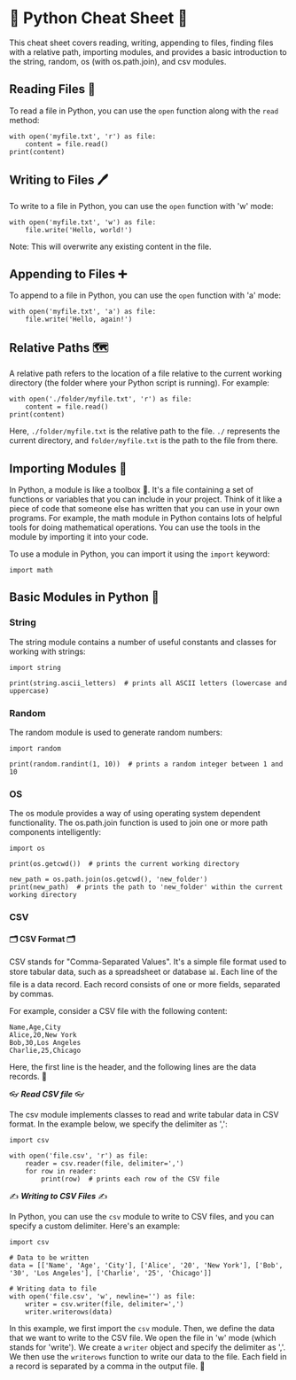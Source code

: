 # 🐍 Python Cheat Sheet 🐍

This cheat sheet covers reading, writing, appending to files, finding files with a relative path, importing modules, and provides a basic introduction to the string, random, os (with os.path.join), and csv modules.

## Reading Files 📖

To read a file in Python, you can use the `open` function along with the `read` method:

~~~
with open('myfile.txt', 'r') as file:
    content = file.read()
print(content)
~~~

## Writing to Files 🖊️

To write to a file in Python, you can use the `open` function with 'w' mode:

~~~
with open('myfile.txt', 'w') as file:
    file.write('Hello, world!')
~~~

Note: This will overwrite any existing content in the file.

## Appending to Files ➕

To append to a file in Python, you can use the `open` function with 'a' mode:

~~~
with open('myfile.txt', 'a') as file:
    file.write('Hello, again!')
~~~

## Relative Paths 🗺️

A relative path refers to the location of a file relative to the current working directory (the folder where your Python script is running). For example:

~~~
with open('./folder/myfile.txt', 'r') as file:
    content = file.read()
print(content)
~~~

Here, `./folder/myfile.txt` is the relative path to the file. `./` represents the current directory, and `folder/myfile.txt` is the path to the file from there.

## Importing Modules 🧩
In Python, a module is like a toolbox 🧰. It's a file containing a set of functions or variables that you can include in your project. Think of it like a piece of code that someone else has written that you can use in your own programs. For example, the math module in Python contains lots of helpful tools for doing mathematical operations. You can use the tools in the module by importing it into your code.

To use a module in Python, you can import it using the `import` keyword:

~~~
import math
~~~

## Basic Modules in Python 🔧

### String

The string module contains a number of useful constants and classes for working with strings:

~~~
import string

print(string.ascii_letters)  # prints all ASCII letters (lowercase and uppercase)
~~~

### Random

The random module is used to generate random numbers:

~~~
import random

print(random.randint(1, 10))  # prints a random integer between 1 and 10
~~~

### OS

The os module provides a way of using operating system dependent functionality. The os.path.join function is used to join one or more path components intelligently:

~~~
import os

print(os.getcwd())  # prints the current working directory

new_path = os.path.join(os.getcwd(), 'new_folder')
print(new_path)  # prints the path to 'new_folder' within the current working directory
~~~

### CSV
#### 🗂️ CSV Format 🗂️

CSV stands for "Comma-Separated Values". It's a simple file format used to store tabular data, such as a spreadsheet or database 📊. Each line of the file is a data record. Each record consists of one or more fields, separated by commas. 

For example, consider a CSV file with the following content:

~~~
Name,Age,City
Alice,20,New York
Bob,30,Los Angeles
Charlie,25,Chicago
~~~

Here, the first line is the header, and the following lines are the data records. 📝

👓 ***Read CSV file*** 👓

The csv module implements classes to read and write tabular data in CSV format. In the example below, we specify the delimiter as ',':

~~~
import csv

with open('file.csv', 'r') as file:
    reader = csv.reader(file, delimiter=',')
    for row in reader:
        print(row)  # prints each row of the CSV file
~~~

✍️ ***Writing to CSV Files*** ✍️

In Python, you can use the `csv` module to write to CSV files, and you can specify a custom delimiter. Here's an example:

~~~
import csv

# Data to be written
data = [['Name', 'Age', 'City'], ['Alice', '20', 'New York'], ['Bob', '30', 'Los Angeles'], ['Charlie', '25', 'Chicago']]

# Writing data to file
with open('file.csv', 'w', newline='') as file:
    writer = csv.writer(file, delimiter=',')
    writer.writerows(data)
~~~

In this example, we first import the `csv` module. Then, we define the data that we want to write to the CSV file. We open the file in 'w' mode (which stands for 'write'). We create a `writer` object and specify the delimiter as ','. We then use the `writerows` function to write our data to the file. Each field in a record is separated by a comma in the output file. 📝

